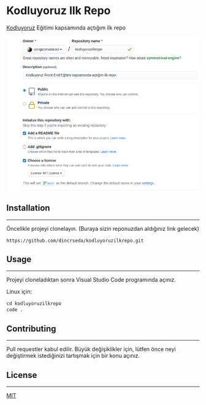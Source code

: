 # Kodluyoruz Ilk Repo

[Kodluyoruz]() Eğitimi kapsamında açtığım ilk repo

![Resim1](https://raw.githubusercontent.com/Kodluyoruz/taskforce/main/git/odev1/figures/github.png)

## Installation
---
Öncelikle projeyi clonelayın. (Buraya sizin reponuzdan aldığınız link gelecek)
```
https://github.com/dincrseda/kodluyoruzilkrepo.git
```

## Usage
---
Projeyi cloneladıktan sonra Visual Studio Code programında açınız.



Linux için:
``` 
cd kodluyoruzilkrepo
code .
```
## Contributing
---
Pull requestler kabul edilir. Büyük değişiklikler için, lütfen önce neyi değiştirmek istediğinizi tartışmak için bir konu açınız.
## License
---
[MIT]()